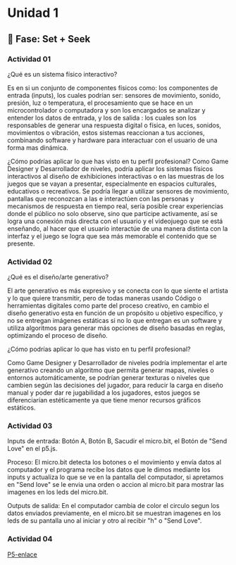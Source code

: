 # Unidad 1

## 🔎 Fase: Set + Seek

### Actividad 01
¿Qué es un sistema físico interactivo?

Es en si un conjunto de componentes físicos como: los componentes de entrada (inputs), los cuales podrían ser: sensores de movimiento, sonido, presión, luz o temperatura, el procesamiento que se hace en un microcontrolador o computadora y son los encargados se analizar y entender los datos de entrada, y los de salida : los cuales son los responsables de generar una respuesta digital o física, en luces, sonidos, movimientos o vibración, estos sistemas reaccionan a tus acciones, combinando software y hardware para interactuar con el usuario de una forma mas dinámica.

¿Cómo podrías aplicar lo que has visto en tu perfil profesional?
Como Game Designer y Desarrollador de niveles, podría aplicar los sistemas físicos interactivos al diseño de exhibiciones interactivas o en las muestras de los juegos que se vayan a presentar, especialmente en espacios culturales, educativos o recreativos. Se podría llegar a utilizar sensores de movimiento, pantallas que reconozcan a las e interactúen con las personas y mecanismos de respuesta en tiempo real, sería posible crear experiencias donde el público no solo observe, sino que participe activamente, así se logra una conexión más directa con el usuario y el videojuego que se está enseñando, al hacer que el usuario interactúe de una manera distinta con la interfaz y el juego se logra que sea más memorable el contenido que se presente.

### Actividad 02
¿Qué es el diseño/arte generativo?

El arte generativo es más expresivo y se conecta con lo que siente el artista y lo que quiere transmitir, pero de todas maneras usando Código o herramientas digitales como parte del proceso creativo, en cambio el diseño generativo esta en función de un propósito u objetivo específico, y no se entregan imágenes estáticas si no lo que entregan es un software y utiliza algoritmos para generar más opciones de diseño basadas en reglas, optimizando el proceso de diseño.

¿Cómo podrías aplicar lo que has visto en tu perfil profesional?

Como Game Designer y Desarrollador de niveles podría implementar el arte generativo creando un algoritmo que permita generar mapas, niveles o entornos automáticamente, se podrían generar texturas o niveles que cambien según las decisiones del jugador, para reducir la carga en diseño manual y poder dar re jugabilidad a los jugadores, estos juegos se diferenciarían estéticamente ya que tiene menor recursos gráficos estáticos.

### Actividad 03

Inputs de entrada:
Botón A, Botón B, Sacudir el micro.bit, el Botón de "Send Love" en el p5.js.

Proceso:
El micro.bit detecta los botones o el movimiento y envía datos al computador y el programa recibe los datos que le dimos mediante los inputs y actualiza lo que se ve en la pantalla del computador, si apretamos en "Send love" se le envia una orden o accion al micro.bit para mostrar las imagenes en los leds del micro.bit.

Outputs de salida:
En el computador cambia de color el circulo segun los datos enviados previamente, en el micro.bit se muestran imagenes en los leds de su pantalla uno al iniciar y otro al recibir "h" o "Send Love".

### Actividad 04

[P5-enlace](https://editor.p5js.org/davi0309/sketches/IY58J5_Cs)
